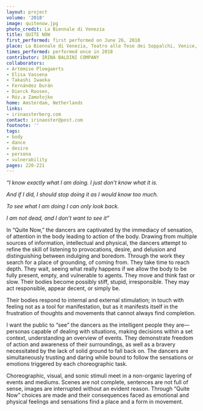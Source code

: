 ```yaml
---
layout: project
volume: '2018'
image: quitenow.jpg
photo_credit: La Biennale di Venezia
title: QUITE NOW
first_performed: first performed on June 26, 2018
place: La Biennale di Venezia, Teatro alle Tese dei Soppalchi, Venice, Italy
times_performed: performed once in 2018
contributor: IRINA BALDINI COMPANY
collaborators: 
- Artémise Ploegaerts
- Elisa Vassena
- Takashi Iwaoka
- Fernández Durán
- Dierck Roosen,
- Róz.a Zamołojko
home: Amsterdam, Netherlands
links:
- irinaosterberg.com
contact: irinaoster@post.com
footnote: ''
tags:
- body
- dance
- desire
- persona
- vulnerability
pages: 220-221
---
```


_“I know exactly what I am doing. I just don’t know what it is._

_And if I did, I should stop doing it as I would know too much._

_To see what I am doing I can only look back._

_I am not dead, and I don’t want to see it”_

In “Quite Now,” the dancers are captivated by the immediacy of sensation, of attention in the body leading to action of the body. Drawing from multiple sources of information, intellectual and physical, the dancers attempt to refine the skill of listening to provocations, desire, and delusion and distinguishing between indulging and boredom. Through the work they search for a place of grounding, of coming from. They take time to reach depth. They wait, seeing what really happens if we allow the body to be fully present, empty, and vulnerable to agents. They move and think fast or slow. Their bodies become possibly stiff, stupid, irresponsible. They may act responsible, appear decent, or simply be.

Their bodies respond to internal and external stimulation; in touch with feeling not as a tool for manifestation, but as it manifests itself in the frustration of thoughts and movements that cannot always find completion.

I want the public to “see” the dancers as the intelligent people they are—personas capable of dealing with situations, making decisions within a set context, understanding an overview of events. They demonstrate freedom of action and awareness of their surroundings, as well as a bravery necessitated by the lack of solid ground to fall back on. The dancers are simultaneously trusting and daring while bound to follow the sensations or emotions triggered by each choreographic task.

Choreographic, visual, and sonic stimuli meet in a non-organic layering of events and mediums. Scenes are not complete, sentences are not full of sense, images are interrupted without an evident reason. Through “Quite Now” choices are made and their consequences faced as emotional and physical feelings and sensations find a place and a form in movement.
